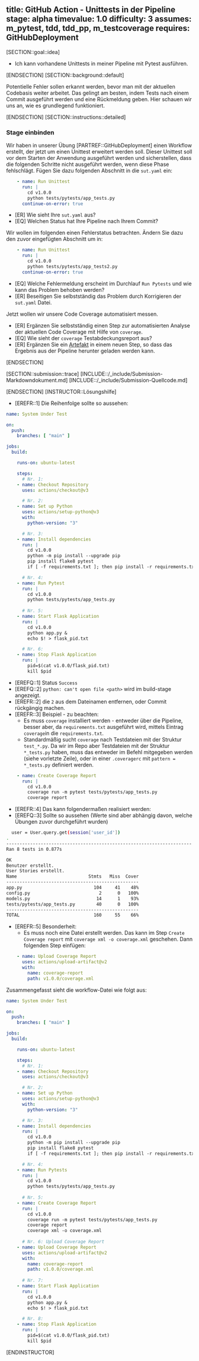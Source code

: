 title: GitHub Action - Unittests in der Pipeline
stage: alpha
timevalue: 1.0
difficulty: 3
assumes: m_pytest, tdd, tdd_pp, m_testcoverage
requires: GitHubDeployment
---

[SECTION::goal::idea]

- Ich kann vorhandene Unittests in meiner Pipeline mit Pytest ausführen.

[ENDSECTION]
[SECTION::background::default]

Potentielle Fehler sollen erkannt werden, bevor man mit der aktuellen Codebasis
weiter arbeitet. Das gelingt am besten, indem Tests nach einem Commit ausgeführt
werden und eine Rückmeldung geben. Hier schauen wir uns an, wie es grundlegend
funktioniert.

[ENDSECTION]
[SECTION::instructions::detailed]

### Stage einbinden

Wir haben in unserer Übung [PARTREF::GitHubDeployment] einen Workflow erstellt, der jetzt
um einen Unittest erweitert werden soll. Dieser Unittest soll vor dem Starten der Anwendung
ausgeführt werden und sicherstellen, dass die folgenden Schritte nicht ausgeführt werden,
wenn diese Phase fehlschlägt.
Fügen Sie dazu folgenden Abschnitt in die `sut.yaml` ein:

```yaml
    - name: Run Unittest
      run: |
        cd v1.0.0
        python tests/pytests/app_tests.py
      continue-on-error: true
```

- [ER] Wie sieht Ihre `sut.yaml` aus?
- [EQ] Welchen Status hat Ihre Pipeline nach Ihrem Commit?

Wir wollen im folgenden einen Fehlerstatus betrachten.
Ändern Sie dazu den zuvor eingefügten Abschnitt um in:

```yaml
    - name: Run Unittest
      run: |
        cd v1.0.0
        python tests/pytests/app_tests2.py
      continue-on-error: true
```

- [EQ] Welche Fehlermeldung erscheint im Durchlauf `Run Pytests` und wie kann das Problem behoben
  werden?
- [ER] Beseitigen Sie selbstständig das Problem durch Korrigieren der `sut.yaml` Datei.

Jetzt wollen wir unsere Code Coverage automatisiert messen.

- [ER] Ergänzen Sie selbstständig einen Step zur automatisierten Analyse der aktuellen Code Coverage mit
  Hilfe von `coverage`.
- [EQ] Wie sieht der `coverage` Testabdeckungsreport aus?
- [ER] Ergänzen Sie ein
  [Artefakt](https://docs.github.com/de/actions/using-workflows/storing-workflow-data-as-artifacts#configuring-a-custom-artifact-retention-period)
  in einem neuen Step, so dass das Ergebnis aus der Pipeline herunter geladen werden kann.

[ENDSECTION]

[SECTION::submission::trace]
[INCLUDE::/_include/Submission-Markdowndokument.md]
[INCLUDE::/_include/Submission-Quellcode.md]

[ENDSECTION]
[INSTRUCTOR::Lösungshilfe]

- [EREFR::1] Die Reihenfolge sollte so aussehen:

```yaml
name: System Under Test

on:
  push:
    branches: [ "main" ]

jobs:
  build:

    runs-on: ubuntu-latest

    steps:
      # Nr. 1: 
    - name: Checkout Repository
      uses: actions/checkout@v3

      # Nr. 2:
    - name: Set up Python
      uses: actions/setup-python@v3
      with:
        python-version: "3"

      # Nr. 3:
    - name: Install dependencies
      run: |
        cd v1.0.0
        python -m pip install --upgrade pip
        pip install flake8 pytest
        if [ -f requirements.txt ]; then pip install -r requirements.txt; fi

      # Nr. 4:
    - name: Run Pytest
      run: |
        cd v1.0.0
        python tests/pytests/app_tests.py
      
      # Nr. 5:
    - name: Start Flask Application
      run: |
        cd v1.0.0
        python app.py &
        echo $! > flask_pid.txt

      # Nr. 6:
    - name: Stop Flask Application
      run: |
        pid=$(cat v1.0.0/flask_pid.txt)
        kill $pid
```

- [EREFQ::1] Status `Success`
- [EREFQ::2] `python: can't open file <path>` wird im build-stage angezeigt.
- [EREFR::2] die `2` aus dem Dateinamen entfernen, oder Commit rückgängig machen. 
- [EREFR::3] Beispiel - zu beachten:
  - Es muss `coverage` installiert werden - entweder über die Pipeline, besser aber, da
  `requirements.txt` ausgeführt wird, mittels Eintrag `coverage`in die `requirements.txt`.
  - Standardmäßig sucht `coverage` nach Testdateien mit der Struktur `test_*.py`. Da wir im Repo
  aber Testdateien mit der Struktur `*_tests.py` haben, muss das entweder im Befehl mitgegeben werden
  (siehe vorletzte Zeile), oder in einer `.coveragerc` mit `pattern = *_tests.py` definiert werden.

```yaml
    - name: Create Coverage Report
      run: |
        cd v1.0.0
        coverage run -m pytest tests/pytests/app_tests.py
        coverage report
```

- [EREFR::4] Das kann folgendermaßen realisiert werden:
- [EREFQ::3] Sollte so aussehen (Werte sind aber abhängig davon, welche Übungen zuvor durchgeführt wurden)

```bash
  user = User.query.get(session['user_id'])
.
----------------------------------------------------------------------
Ran 8 tests in 0.877s

OK
Benutzer erstellt.
User Stories erstellt.
Name                           Stmts   Miss  Cover
--------------------------------------------------
app.py                           104     41    48%
config.py                          2      0   100%
models.py                         14      1    93%
tests/pytests/app_tests.py        40      0   100%
--------------------------------------------------
TOTAL                            160     55    66%
```

- [EREFR::5] Besonderheit:
  - Es muss noch eine Datei erstellt werden. Das kann im Step `Create Coverage report` mit
  `coverage xml -o coverage.xml` geschehen.
  Dann folgenden Step einfügen:
  
```yaml
    - name: Upload Coverage Report
      uses: actions/upload-artifact@v2
      with:
        name: coverage-report
        path: v1.0.0/coverage.xml
```

Zusammengefasst sieht die workflow-Datei wie folgt aus:

```yaml
name: System Under Test

on:
  push:
    branches: [ "main" ]

jobs:
  build:

    runs-on: ubuntu-latest

    steps:
      # Nr. 1: 
    - name: Checkout Repository
      uses: actions/checkout@v3

      # Nr. 2:
    - name: Set up Python
      uses: actions/setup-python@v3
      with:
        python-version: "3"

      # Nr. 3:
    - name: Install dependencies
      run: |
        cd v1.0.0
        python -m pip install --upgrade pip
        pip install flake8 pytest
        if [ -f requirements.txt ]; then pip install -r requirements.txt; fi

      # Nr. 4:
    - name: Run Pytests
      run: |
        cd v1.0.0
        python tests/pytests/app_tests.py
      
      # Nr. 5:
    - name: Create Coverage Report
      run: |
        cd v1.0.0
        coverage run -m pytest tests/pytests/app_tests.py
        coverage report
        coverage xml -o coverage.xml
        
      # Nr. 6: Upload Coverage Report
    - name: Upload Coverage Report
      uses: actions/upload-artifact@v2
      with:
        name: coverage-report
        path: v1.0.0/coverage.xml
      
      # Nr. 7:
    - name: Start Flask Application
      run: |
        cd v1.0.0
        python app.py &
        echo $! > flask_pid.txt

      # Nr. 8:
    - name: Stop Flask Application
      run: |
        pid=$(cat v1.0.0/flask_pid.txt)
        kill $pid
```

[ENDINSTRUCTOR]
